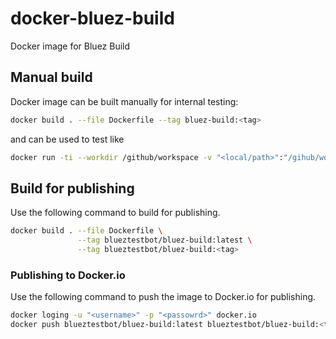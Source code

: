 
# docker-bluez-build

Docker image for Bluez Build

## Manual build

Docker image can be built manually for internal testing:

```bash
docker build . --file Dockerfile --tag bluez-build:<tag>
```

and can be used to test like

```bash
docker run -ti --workdir /github/workspace -v "<local/path>":"/gihub/workspace" bluez-build:<tag> /bin/bash
```

## Build for publishing

Use the following command to build for publishing.

```bash
docker build . --file Dockerfile \
               --tag blueztestbot/bluez-build:latest \
               --tag blueztestbot/bluez-build:<tag>
```

### Publishing to Docker.io

Use the following command to push the image to Docker.io for publishing.

```bash
docker loging -u "<username>" -p "<passowrd>" docker.io
docker push blueztestbot/bluez-build:latest blueztestbot/bluez-build:<tag>
```
